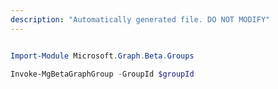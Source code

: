 ```yaml
---
description: "Automatically generated file. DO NOT MODIFY"
---
```


```powershell

Import-Module Microsoft.Graph.Beta.Groups

Invoke-MgBetaGraphGroup -GroupId $groupId

```